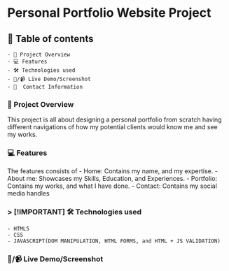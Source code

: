 # Personal Portfolio Website Project

## 📑 Table of contents
    - 📖 Project Overview
    - 💻 Features
    - 🛠️ Technologies used
    - 📸/📹 Live Demo/Screenshot
    - 👤  Contact Information


### 📖 Project Overview

This project is all about designing a personal portfolio from scratch having different navigations of how my potential clients would know me and see my works.

### 💻 Features

The features consists of 
    - Home: Contains my name, and my expertise.
    - About me: Showcases my Skills, Education, and Experiences.
    - Portfolio: Contains my works, and what I have done.
    - Contact: Contains my social media handles

### > [!IMPORTANT] 🛠️ Technologies used
    - HTML5
    - CSS
    - JAVASCRIPT(DOM MANIPULATION, HTML FORMS, and HTML + JS VALIDATION)

### 📸/📹 Live Demo/Screenshot